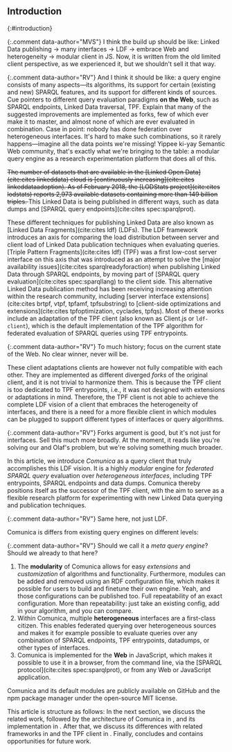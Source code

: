 ## Introduction
{:#introduction}

{:.comment data-author="MVS"}
I think the build up should be like: Linked Data publishing -> many interfaces -> LDF -> embrace Web and heterogeneity -> modular client in JS. Now, it is written from the old limited client perspective, as we experienced it, but we shouldn't sell it that way.

{:.comment data-author="RV"}
And I think it should be like:
a query engine consists of many aspects—its algorithms,
its support for certain (existing and new) SPARQL features,
and its support for different kinds of sources.
Cue pointers to different query evaluation paradigms **on the Web**,
such as SPARQL endpoints, Linked Data traversal, TPF.
Explain that many of the suggested improvements are implemented as forks,
few of which ever make it to master,
and almost none of which are ever evaluated in combination.
Case in point: nobody has done federation over heterogeneous interfaces.
It's hard to make such combinations, so it rarely happens—imagine
all the data points we're missing!
Yippee ki-yay Semantic Web community,
that's exactly what we're bringing to the table:
a modular query engine as a research experimentation platform that does all of this.

<del class="comment" data-author="RV">
The number of datasets that are available in the [Linked Open Data](cite:cites linkeddata) cloud is [continuously increasing](cite:cites linkeddataadoption).
As of February 2018, the [LODStats project](cite:cites lodstats) reports 2,973 available datasets containing more than 149 billion triples.
</del>
This Linked Data is being published in different ways, such as
data dumps and [SPARQL query endpoints](cite:cites spec:sparqlprot).

These different techniques for publishing Linked Data are also known as [Linked Data Fragments](cite:cites ldf) (LDFs).
The LDF framework introduces an axis for comparing the load distribution between server and client load of Linked Data publication techniques when evaluating queries.
[Triple Pattern Fragments](cite:cites ldf) (TPF) was a first low-cost server interface on this axis
that was introduced as an attempt to solve the [major availability issues](cite:cites sparqlreadyforaction) when publishing Linked Data through SPARQL endpoints,
by moving part of [SPARQL query evaluation](cite:cites spec:sparqllang) to the client side.
This alternative Linked Data publication method has been receiving increasing attention within the research community,
including [server interface extensions](cite:cites brtpf, vtpf, tpfamf, tpfsubstring) to [client-side optimizations and extensions](cite:cites tpfoptimization, cyclades, tpfqs).
Most of these works include an adaptation of the TPF client (also known as Client.js or `ldf-client`),
which is the default implementation of
the TPF algorithm for federated evaluation of SPARQL queries using TPF entrypoints.

{:.comment data-author="RV"}
To much history; focus on the current state of the Web.
No clear winner, never will be.

These client adaptations clients are however not fully compatible with each other.
They are implemented as different diverged _forks_ of the original client,
and it is not trivial to harmonize them.
This is because the TPF client is too dedicated to TPF entrypoints,
i.e., it was not designed with extensions or adaptations in mind.
Therefore, the TPF client is not able to achieve the complete LDF vision of a client that embraces the heterogeneity of interfaces,
and there is a need for a more flexible client in which modules can be plugged to support different types of interfaces or query algorithms.

{:.comment data-author="RV"}
Forks argument is good, but it's not just for interfaces.
Sell this much more broadly.
At the moment, it reads like you're solving our and Olaf's problem,
but we're solving something much broader.

In this article, we introduce _Comunica_ as a query client that truly accomplishes this LDF vision.
It is a highly _modular_ engine for _federated_ _SPARQL query_ evaluation over _heterogeneous interfaces_,
including TPF entrypoints, SPARQL endpoints and data dumps.
Comunica thereby positions itself as the successor of the TPF client,
with the aim to serve as a flexible research platform for experimenting with new Linked Data querying and publication techniques.

{:.comment data-author="RV"}
Same here, not just LDF.

Comunica is differs from existing query engines on different levels:

{:.comment data-author="RV"}
Should we call it a _meta query engine_?
Should we already to that here?

1. The **modularity** of Comunica allows for easy _extensions_ and _customization_ of algorithms and functionality. Furthermore, modules can be added and removed using an RDF configuration file, which makes it possible for users to build and finetune their own engine.
<span class="comment" data-author="RV">Yeah, and those configurations can be published too. Full repeatability of an exact configuration. More than repeatability: just take an existing config, add in your algorithm, and you can compare.</span>
2. Within Comunica, multiple **heterogeneous** interfaces are a first-class citizen. This enables federated querying over heterogeneous sources and makes it for example possible to evaluate queries over any combination of SPARQL endpoints, TPF entrypoints, datadumps, or other types of interfaces.
3. Comunica is implemented for the **Web** in JavaScript, which makes it possible to use it in a browser, from the command line, via the [SPARQL protocol](cite:cites spec:sparqlprot), or from any Web or JavaScript application.

Comunica and its default modules are publicly available
on GitHub and the npm package manager under the open-source MIT license.

This article is structure as follows:
In the next section, we discuss the related work, followed by the architecture of Comunica in [](#architecture), and its implementation in [](#implementation).
After that, we discuss its differences with related frameworks in [](#features) and the TPF client in [](#comparison-tpf-client).
Finally, [](#conclusions) concludes and contains opportunities for future work.
